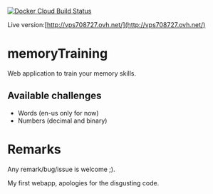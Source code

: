 [![Docker Cloud Build Status](https://img.shields.io/docker/cloud/build/klementc/memorytraining)](https://hub.docker.com/r/klementc/memorytraining)

Live version:[http://vps708727.ovh.net/](http://vps708727.ovh.net/)

# memoryTraining

Web application to train your memory skills.

## Available challenges

- Words (en-us only for now)
- Numbers (decimal and binary)


# Remarks

Any remark/bug/issue is welcome ;).

My first webapp, apologies for the disgusting code.
